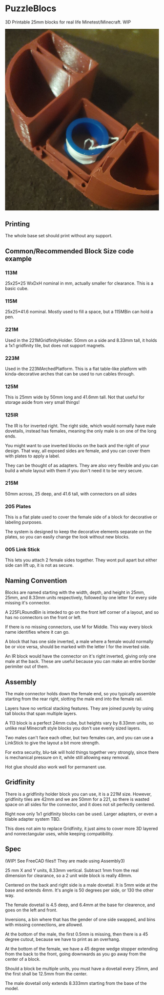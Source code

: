 # PuzzleBlocs
3D Printable 25mm blocks for real life Minetest/Minecraft.  WIP

![Example of several blocks assembled](img/PuzzleBlocs.jpg)

## Printing

The whole base set should print without any support.


## Common/Recommended Block Size code example

### 113M

25x25*25 WxDxH nominal in mm, actually smaller for clearance.  This is a basic cube.

### 115M

25x25*41.6 nominal.  Mostly used to fill a space, but a 115MBin can hold a pen.


### 221M
Used in the 221MGridfinityHolder. 50mm on a side and 8.33mm tall, it holds a 1x1 gridfinity tile, but does not support magnets.

### 223M

Used in the 223MArchedPlatform.  This is a flat table-like platform with kinda-decorative arches that can be used to run cables through.

### 125M

This is 25mm wide by 50mm long and 41.6mm tall.  Not that useful for storage aside from very small things!


### 125IR

The IR is for inverted right.  The right side, which would normally have male dovetails, instead has females,
meaning the only male is on one of the long ends.

You might want to use inverted blocks on the back and the right of your design.  That way, all exposed sides are female, and you can
cover them with plates to apply a label.

They can be thought of as adapters.  They are also very flexible and you can build a whole layout with them if you don't need it to be very secure.

### 215M

50mm across, 25 deep, and 41.6 tall, with connectors on all sides

### 205 Plates

This is a flat plate used to cover the female side of a block for decorative or labeling purposes.

The system is designed to keep the decorative elements separate on the plates, so you can easily change the look without new blocks.

### 005 Link Stick

This lets you attach 2 female sides together.  They wont pull apart but either side can lift up, it is not as secure.





## Naming Convention

Blocks are named starting with the width, depth, and height in 25mm, 25mm, and 8.33mm units respectively, followed by one letter for every
side missing it's connector.  

A 225FLRoundBin is inteded to go on the front letf corner of a layout, and so has no connectors on the front or left.

If there is no missing connectors, use M for Middle.   This way every block name identifies where it can go.

A block that has one side inverted, a male where a female would normally be or vice versa, should be marked with the letter I for the inverted side.

An IR block would have the connector on it's right inverted, giving only one male at the back.  These are useful because you can make an entire border
perimiter out of them.


## Assembly

The male connector holds down the female end, so you typically assemble starting from the rear right, slotting the male end into the female rail.

Layers have no vertical stacking features.  They are joined purely by using tall blocks that span multiple layers.

A 113 block is a perfect 24mm cube,  but heights vary by 8.33mm units, so unlike real Minecraft style blocks you don't use evenly sized layers.

Two males can't face each other, but two females can, and you can use a LinkStick to give the layout a bit more strength.


For extra security, blu-tak will hold things together very strongly, since there is mechanical pressure on it, while still allowing easy removal.

Hot glue should also work well for permanent use.

## Gridfinity

There is a gridfinity holder block you can use, it is a 221M size.  However, gridfinity tiles are 42mm and we are 50mm for a 221, so there is wasted space on all sides for the connector, and it does not sit perfectly centered.

Right now only 1x1 gridfinity blocks can be used. Larger adapters, or even a tilable adapter system TBD.

This does not aim to replace Gridfinity, it just aims to cover more 3D layered and nonrectangular uses, while keeping compatibility.


## Spec

(WIP!  See FreeCAD files!! They are made using Assembly3)

25 mm X and Y units, 8.33mm vertical.  Subtract 1mm from the real dimension for clearance, so a 2 unit wide block is really 49mm.

Centered on the back and right side is a male dovetail.  It is 5mm wide at the base and extends 4mm.  It's angle is 50 degrees per side, or 130 the other way.

The female dovetail is 4.5 deep, and 6.4mm at the base for clearence, and goes on the left and front.

Inversions, a bin where that has the gender of one side swapped, and bins with missing connections, are allowed.

At the bottom of the male, the first 0.5mm is missing, then there is a 45 degree cutout, because we have to print as an overhang.

At the bottom of the female, we have a 45 degree wedge stopper extending from the back to the front, going downwards as you go away from the center of a block.

Should a block be multiple units, you must have a dovetail every 25mm, and the first shall be 12.5mm from the center.

The male dovetail only extends 8.333mm starting from the base of the model.

